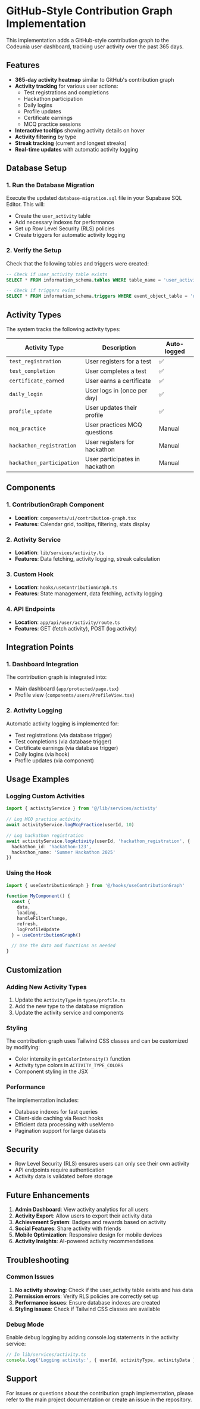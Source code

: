 # GitHub-Style Contribution Graph Implementation

This implementation adds a GitHub-style contribution graph to the Codeunia user dashboard, tracking user activity over the past 365 days.

## Features

- **365-day activity heatmap** similar to GitHub's contribution graph
- **Activity tracking** for various user actions:
  - Test registrations and completions
  - Hackathon participation
  - Daily logins
  - Profile updates
  - Certificate earnings
  - MCQ practice sessions
- **Interactive tooltips** showing activity details on hover
- **Activity filtering** by type
- **Streak tracking** (current and longest streaks)
- **Real-time updates** with automatic activity logging

## Database Setup

### 1. Run the Database Migration

Execute the updated `database-migration.sql` file in your Supabase SQL Editor. This will:

- Create the `user_activity` table
- Add necessary indexes for performance
- Set up Row Level Security (RLS) policies
- Create triggers for automatic activity logging

### 2. Verify the Setup

Check that the following tables and triggers were created:

```sql
-- Check if user_activity table exists
SELECT * FROM information_schema.tables WHERE table_name = 'user_activity';

-- Check if triggers exist
SELECT * FROM information_schema.triggers WHERE event_object_table = 'user_activity';
```

## Activity Types

The system tracks the following activity types:

| Activity Type | Description | Auto-logged |
|---------------|-------------|-------------|
| `test_registration` | User registers for a test | ✅ |
| `test_completion` | User completes a test | ✅ |
| `certificate_earned` | User earns a certificate | ✅ |
| `daily_login` | User logs in (once per day) | ✅ |
| `profile_update` | User updates their profile | ✅ |
| `mcq_practice` | User practices MCQ questions | Manual |
| `hackathon_registration` | User registers for hackathon | Manual |
| `hackathon_participation` | User participates in hackathon | Manual |

## Components

### 1. ContributionGraph Component
- **Location**: `components/ui/contribution-graph.tsx`
- **Features**: Calendar grid, tooltips, filtering, stats display

### 2. Activity Service
- **Location**: `lib/services/activity.ts`
- **Features**: Data fetching, activity logging, streak calculation

### 3. Custom Hook
- **Location**: `hooks/useContributionGraph.ts`
- **Features**: State management, data fetching, activity logging

### 4. API Endpoints
- **Location**: `app/api/user/activity/route.ts`
- **Features**: GET (fetch activity), POST (log activity)

## Integration Points

### 1. Dashboard Integration
The contribution graph is integrated into:
- Main dashboard (`app/protected/page.tsx`)
- Profile view (`components/users/ProfileView.tsx`)

### 2. Activity Logging
Automatic activity logging is implemented for:
- Test registrations (via database trigger)
- Test completions (via database trigger)
- Certificate earnings (via database trigger)
- Daily logins (via hook)
- Profile updates (via component)

## Usage Examples

### Logging Custom Activities

```typescript
import { activityService } from '@/lib/services/activity'

// Log MCQ practice activity
await activityService.logMcqPractice(userId, 10)

// Log hackathon registration
await activityService.logActivity(userId, 'hackathon_registration', {
  hackathon_id: 'hackathon-123',
  hackathon_name: 'Summer Hackathon 2025'
})
```

### Using the Hook

```typescript
import { useContributionGraph } from '@/hooks/useContributionGraph'

function MyComponent() {
  const {
    data,
    loading,
    handleFilterChange,
    refresh,
    logProfileUpdate
  } = useContributionGraph()

  // Use the data and functions as needed
}
```

## Customization

### Adding New Activity Types

1. Update the `ActivityType` in `types/profile.ts`
2. Add the new type to the database migration
3. Update the activity service and components

### Styling

The contribution graph uses Tailwind CSS classes and can be customized by modifying:
- Color intensity in `getColorIntensity()` function
- Activity type colors in `ACTIVITY_TYPE_COLORS`
- Component styling in the JSX

### Performance

The implementation includes:
- Database indexes for fast queries
- Client-side caching via React hooks
- Efficient data processing with useMemo
- Pagination support for large datasets

## Security

- Row Level Security (RLS) ensures users can only see their own activity
- API endpoints require authentication
- Activity data is validated before storage

## Future Enhancements

1. **Admin Dashboard**: View activity analytics for all users
2. **Activity Export**: Allow users to export their activity data
3. **Achievement System**: Badges and rewards based on activity
4. **Social Features**: Share activity with friends
5. **Mobile Optimization**: Responsive design for mobile devices
6. **Activity Insights**: AI-powered activity recommendations

## Troubleshooting

### Common Issues

1. **No activity showing**: Check if the user_activity table exists and has data
2. **Permission errors**: Verify RLS policies are correctly set up
3. **Performance issues**: Ensure database indexes are created
4. **Styling issues**: Check if Tailwind CSS classes are available

### Debug Mode

Enable debug logging by adding console.log statements in the activity service:

```typescript
// In lib/services/activity.ts
console.log('Logging activity:', { userId, activityType, activityData })
```

## Support

For issues or questions about the contribution graph implementation, please refer to the main project documentation or create an issue in the repository. 